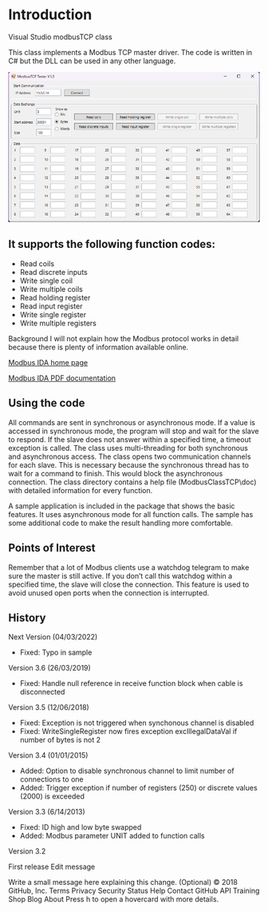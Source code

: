 # Introduction
Visual Studio modbusTCP class

This class implements a Modbus TCP master driver. The code is written in C# but the DLL can 
be used in any other language. 

![Picture](Screenshot.png)

## It supports the following function codes:

* Read coils
* Read discrete inputs
* Write single coil
* Write multiple coils
* Read holding register
* Read input register
* Write single register
* Write multiple registers

Background
I will not explain how the Modbus protocol works in detail because there is plenty of information available online.

[Modbus IDA home page](http://www.modbus.org/)

[Modbus IDA PDF documentation](http://www.modbus.org/docs/Modbus_Messaging_Implementation_Guide_V1_0a.pdf)

## Using the code
All commands are sent in synchronous or asynchronous mode. If a value is accessed in synchronous mode, the program will stop and wait for the slave to respond. If the slave does not answer within a specified time, a timeout exception is called. The class uses multi-threading for both synchronous and asynchronous access. The class opens two communication channels for each slave. This is necessary because the synchronous thread has to wait for a command to finish. This would block the asynchronous connection. The class directory contains a help file (ModbusClassTCP\doc) with detailed information for every function.

A sample application is included in the package that shows the basic features. It uses asynchronous mode for all function calls. The sample has some additional code to make the result handling more comfortable.

## Points of Interest
Remember that a lot of Modbus clients use a watchdog telegram to make sure the master is still active. If you don’t call this watchdog within a specified time, the slave will close the connection. This feature is used to avoid unused open ports when the connection is interrupted.

## History
Next Version (04/03/2022)
- Fixed: Typo in sample 

Version 3.6 (26/03/2019)
- Fixed: Handle null reference in receive function block when cable is disconnected

Version 3.5 (12/06/2018)
- Fixed: Exception is not triggered when synchonous channel is disabled
- Fixed: WriteSingleRegister now fires exception excIllegalDataVal if number of bytes is not 2

Version 3.4 (01/01/2015)
- Added: Option to disable synchronous channel to limit number of connections to one
- Added: Trigger exception if number of registers (250) or discrete values (2000) is exceeded

Version 3.3 (6/14/2013)

- Fixed: ID high and low byte swapped
- Added: Modbus parameter UNIT added to function calls

Version 3.2

First release
Edit message

Write a small message here explaining this change. (Optional)
© 2018 GitHub, Inc.
Terms
Privacy
Security
Status
Help
Contact GitHub
API
Training
Shop
Blog
About
Press h to open a hovercard with more details.
